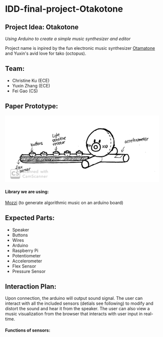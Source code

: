 # IDD-final-project-Otakotone

## Project Idea: Otakotone
*Using Arduino to create a simple music synthesizer and editor*

Project name is inpired by the fun electronic music synthesizer [Otamatone](https://en.wikipedia.org/wiki/Otamatone) and Yuxin's avid love for tako (octopus).

## Team:
* Christine Ku (ECE)
* Yuxin Zhang (ECE)
* Fei Gao (CS)

## Paper Prototype:
![paperproto](./otakotone.jpg)

#### Library we are using: 
[Mozzi](https://sensorium.github.io/Mozzi/) (to generate algorithmic music on an arduino board)


## Expected Parts:
* Speaker
* Buttons
* Wires
* Arduino
* Raspberry Pi
* Potentiometer
* Accelerometer
* Flex Sensor
* Pressure Sensor

## Interaction Plan:
Upon connection, the arduino will output sound signal. The user can interact with all the included sensors (detials see following) to modify and distort the sound and hear it from the speaker. The user can also view a music visualization from the browser that interacts with user input in real-time.

#### Functions of sensors:
